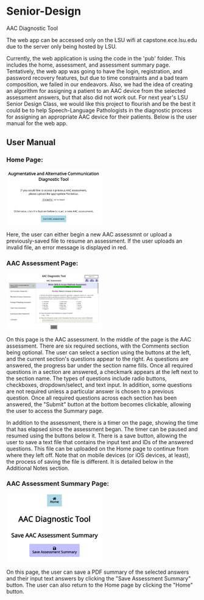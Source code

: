 # Senior-Design
AAC Diagnostic Tool

The web app can be accessed only on the LSU wifi at capstone.ece.lsu.edu due to the server only being hosted by LSU. 

Currently, the web application is using the code in the 'pub' folder. This includes the home, assessment, and assessment summary page. Tentatively, the web app was going to have the login, registration, and password recovery features, but due to time constraints and a bad team composition, we failed in our endeavors. Also, we had the idea of creating an algorithm for assigning a patient to an AAC device from the selected assessment answers, but that also did not work out. For next year's LSU Senior Design Class, we would like this project to flourish and be the best it could be to help Speech-Language Pathologists in the diagnostic process for assigning an appropriate AAC device for their patients. Below is the user manual for the web app. 

## User Manual

### Home Page:
<img src="/images/home.PNG" alt="Home Page" width=250>

Here, the user can either begin a new AAC assessmnt or upload a previously-saved file to resume an assessment. If the user uploads an invalid file, an error message is displayed in red.

### AAC Assessment Page:
<img src="/images/assessment.PNG" alt="Assessment Page" width=250>

On this page is the AAC assessment. In the middle of the page is the AAC assessment. There are six required sections, with the Comments section being optional. The user can select a section using the buttons at the left, and the current section's questions appear to the right. As questions are answered, the progress bar under the section name fills. Once all required questions in a section are answered, a checkmark appears at the left next to the section name. The types of questions include radio buttons, checkboxes, dropdown/select, and text input. In addition, some questions are not required unless a particular answer is chosen to a previous question. Once all required questions across each section has been answered, the "Submit" button at the bottom becomes clickable, allowing the user to access the Summary page.

In addition to the assessment, there is a timer on the page, showing the time that has elapsed since the assessment began. The timer can be paused and resumed using the buttons below it. There is a save button, allowing the user to save a text file that contains the input text and IDs of the answered questions. This file can be uploaded on the Home page to continue from where they left off. Note that on mobile devices (or iOS devices, at least), the process of saving the file is different. It is detailed below in the Additional Notes section.

### AAC Assessment Summary Page:
<img src="/images/summary.PNG" alt="Summary Page" width=250>

On this page, the user can save a PDF summary of the selected answers and their input text answers by clicking the "Save Assessment Summary" button. The user can also return to the Home page by clicking the "Home" button.

